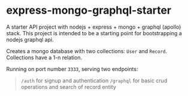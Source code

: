 # express-mongo-graphql-starter

A starter API project with nodejs + express + mongo + graphql (apollo) stack. This project is intended to be a starting point for bootstrapping a nodejs graphql api.

Creates a mongo database with two collections: `User` and `Record`. Collections have a 1-n relation.

Running on port number `3333`, serving two endpoints:
> `/auth` for signup and authentication
> `/graphql` for basic crud operations and search of record entity
